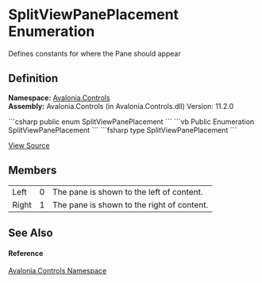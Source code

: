 # SplitViewPanePlacement Enumeration


Defines constants for where the Pane should appear



## Definition
**Namespace:** <a href="N_Avalonia_Controls">Avalonia.Controls</a>  
**Assembly:** Avalonia.Controls (in Avalonia.Controls.dll) Version: 11.2.0

<Tabs groupId="api-code-preview">
<TabItem value="csharp" label="C#">
```csharp
public enum SplitViewPanePlacement
```
</TabItem>
<TabItem value="vb" label="VB">
```vb
Public Enumeration SplitViewPanePlacement
```
</TabItem>
<TabItem value="fsharp" label="F#">
```fsharp
type SplitViewPanePlacement
```
</TabItem>
</Tabs>



<a href="https://github.com/AvaloniaUI/Avalonia/tree/master/src/Avalonia.Controls/SplitView/SplitViewPanePlacement.cs" title="View the source code">View Source</a>



## Members
<table>
<tr>
<td>Left</td>
<td>0</td>
<td>The pane is shown to the left of content.</td>
</tr>
<tr>
<td>Right</td>
<td>1</td>
<td>The pane is shown to the right of content.</td>
</tr>
</table>

## See Also


#### Reference
<a href="N_Avalonia_Controls">Avalonia.Controls Namespace</a>  

